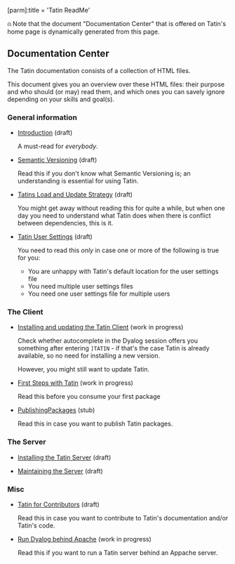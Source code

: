 [parm]:title             = 'Tatin ReadMe'

⍝ Note that the document "Documentation Center" that is offered on Tatin's home page is dynamically generated from this page.

## Documentation Center

The Tatin documentation consists of a collection of HTML files.

This document gives you an overview over these HTML files: their purpose and who should (or may) read them, and which ones you can savely ignore depending on your skills and goal(s).


### General information

* [Introduction](./Introduction.html) (draft)

  A must-read for _everybody_.

* [Semantic Versioning](./SemanticVersioning.html "SemanticVersioning.html") (draft)

  Read this if you don't know what Semantic Versioning is; an understanding is essential for using Tatin.

* [Tatins Load and Update Strategy](./TatinsLoadAndUpdateStrategy.html "TatinsLoadAndUpdateStrategy.html") (draft)

  You might get away without reading this for quite a while, but when one day you need to understand what Tatin does when there is conflict between dependencies, this is it.

* [Tatin User Settings](./TatinUserSettings.html "TatinUserSettings.html") (draft)

  You need to read this _only_ in case one or more of the following is true for you:
  
  * You are unhappy with Tatin's default location for the user settings file
  * You need multiple user settings files
  * You need one user settings file for multiple users

### The Client

* [Installing and updating the Tatin Client](./InstallingAndUpdatingTheTatinClient.html "InstallingAndUpdatingTheTatinClient.html") (work in progress)

  Check whether autocomplete in the Dyalog session offers you something after entering `]TATIN` - if that's the case Tatin is already available, so no need for installing a new version.

  However, you might still want to update Tatin.

* [First Steps with Tatin](./FirstStepsWithTatin.html "FirstStepsWithTatin.html") (work in progress)

  Read this before you consume your first package

* [PublishingPackages](./PublishingPackages.html "PublishingPackages.html") (stub)

  Read this in case you want to publish Tatin packages.


### The Server

* [Installing the Tatin Server](./InstallingTheTatinServer.html "InstallingTheTatinServer.html") (draft)

* [Maintaining the Server](./ServerMaintenance.html "ServerMaintenance.html") (draft)


### Misc

* [Tatin for Contributors](./TatinForContributors.html "TatinForContributors.html") (draft)

  Read this in case you want to contribute to Tatin's documentation and/or Tatin's code.

* [Run Dyalog behind Apache](./RunDyalogBehindApache.html "RunDyalogBehindApache.html") (work in progress)

  Read this if you want to run a Tatin server behind an Appache server.
